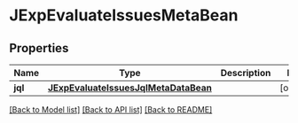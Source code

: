 # JExpEvaluateIssuesMetaBean

## Properties
Name | Type | Description | Notes
------------ | ------------- | ------------- | -------------
**jql** | [**JExpEvaluateIssuesJqlMetaDataBean**](JExpEvaluateIssuesJqlMetaDataBean.md) |  | [optional] 

[[Back to Model list]](../README.md#documentation-for-models) [[Back to API list]](../README.md#documentation-for-api-endpoints) [[Back to README]](../README.md)


